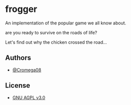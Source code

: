 # frogger

An implementation of the popular game we all know about.

are you ready to survive on the roads of life?

Let's find out why the chicken crossed the road...

## Authors

* [@Cromega08](https://www.github.com/cromega08)

## License

* [GNU AGPL v3.0](https://choosealicense.com/licenses/agpl-3.0/)
